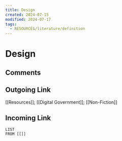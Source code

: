 ```yaml
---
title: Design
created: 2024-07-15
modified: 2024-07-17
tags:
  - RESOURCES/literature/definition
---
```

# Design
## Comments

## Outgoing Link
[[Resources]]; [[Digital Government]]; [[Non-Fiction]]
## Incoming Link
```dataview
LIST
FROM [[]]
```
